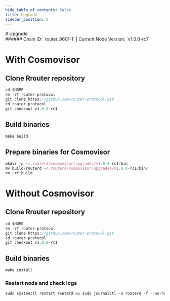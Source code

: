 ```yaml
---
hide_table_of_contents: false
title: Upgrade
sidebar_position: 3
---
```


<div class="h1-with-icon icon-router">
# Upgrade
</div>
###### Chain ID: `router_9601-1` | Current Node Version: `v1.0.0-rc1`

# With Cosmovisor
## Clone Rrouter repository
```js
cd $HOME
rm -rf router-protocol
git clone https://github.com/router-protocol.git
cd router-protocol
git checkout v1.0.0-rc1
 ```

## Build binaries
```js
make build
 ```

## Prepare binaries for Cosmovisor
```js
mkdir -p ~/.routerd/cosmovisor/upgrades/v1.0.0-rc1/bin
mv build/routerd ~/.routerd/cosmovisor/upgrades/v1.0.0-rc1/bin/
rm -rf build
```

# Without Cosmovisor
## Clone Rrouter repository
```js
cd $HOME
rm -rf router-protocol
git clone https://github.com/router-protocol.git
cd router-protocol
git checkout v1.0.0-rc1
 ```

## Build binaries
```js
make install
 ```

### Restart node and check logs
```js
sudo systemctl restart routerd && sudo journalctl -u routerd -f --no-hostname -o cat
```
